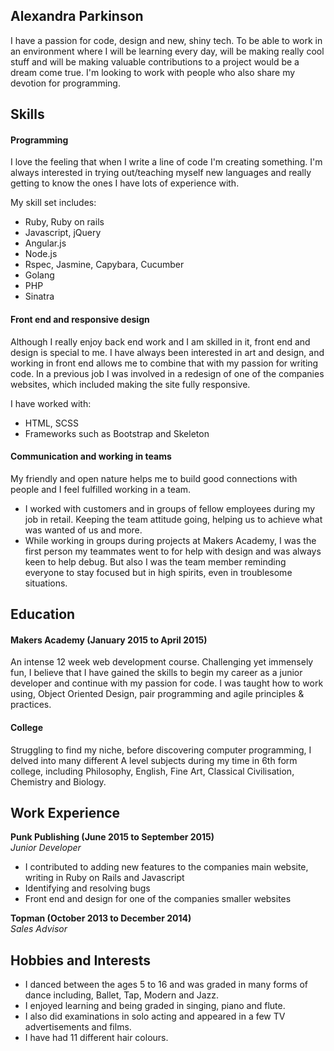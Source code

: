 ## Alexandra Parkinson

I have a passion for code, design and new, shiny tech. To be able to work in an environment where I will be learning every day, will be making really cool stuff and will be making valuable contributions to a project would be a dream come true. I'm looking to work with people who also share my devotion for programming.

## Skills

#### Programming 

I love the feeling that when I write a line of code I'm creating something. I'm always interested in trying out/teaching myself new languages and really getting to know the ones I have lots of experience with.

My skill set includes:
 - Ruby, Ruby on rails
 - Javascript, jQuery
 - Angular.js
 - Node.js
 - Rspec, Jasmine, Capybara, Cucumber
 - Golang
 - PHP
 - Sinatra

#### Front end and responsive design

Although I really enjoy back end work and I am skilled in it, front end and design is special to me. I have always been interested in art and design, and working in front end allows me to combine that with my passion for writing code.
In a previous job I was involved in a redesign of one of the companies websites, which included making the site fully responsive.

I have worked with:
 - HTML, SCSS
 - Frameworks such as Bootstrap and Skeleton

#### Communication and working in teams

My friendly and open nature helps me to build good connections with people and I feel fulfilled working in a team.

- I worked with customers and in groups of fellow employees during my job in retail. Keeping the team attitude going, helping us to achieve what was wanted of us and more.
- While working in groups during projects at Makers Academy, I was the first person my teammates went to for help with design and was always keen to help debug. But also I was the team member reminding everyone to stay focused but in high spirits, even in troublesome situations.

## Education

#### Makers Academy (January 2015 to April 2015)

An intense 12 week web development course. Challenging yet immensely fun, I believe that I have gained the skills to begin my career as a junior developer and continue with my passion for code.
I was taught how to work using, Object Oriented Design, pair programming and agile principles & practices.

#### College

Struggling to find my niche, before discovering computer programming, I delved into many different A level subjects during my time in 6th form college, including Philosophy, English, Fine Art, Classical Civilisation, Chemistry and Biology.

## Work Experience

**Punk Publishing (June 2015 to September 2015)**  
*Junior Developer*
 - I contributed to adding new features to the companies main website, writing in Ruby on Rails and Javascript
 - Identifying and resolving bugs 
 - Front end and design for one of the companies smaller websites

**Topman (October 2013 to December 2014)**  
*Sales Advisor*

## Hobbies and Interests

- I danced between the ages 5 to 16 and was graded in many forms of dance including, Ballet, Tap, Modern and Jazz.
- I enjoyed learning and being graded in singing, piano and flute.
- I also did examinations in solo acting and appeared in a few TV advertisements and films.
- I have had 11 different hair colours.
